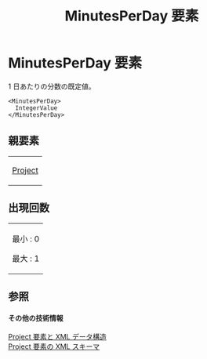 ﻿---
title: MinutesPerDay 要素
TOCTitle: MinutesPerDay 要素
ms:assetid: 59034317-bf02-46a9-bf66-9411a695119c
ms:mtpsurl: https://msdn.microsoft.com/ja-jp/library/Bb968518(v=office.12)
ms:contentKeyID: 16737655
ms.date: 06/30/2008
mtps_version: v=office.12
ms.translationtype: HT
---

# MinutesPerDay 要素

1 日あたりの分数の既定値。

    <MinutesPerDay>
      IntegerValue
    </MinutesPerDay>

## 親要素

<table>
<colgroup>
<col style="width: 100%" />
</colgroup>
<tbody>
<tr class="odd">
<td><p><a href="project-element.md">Project</a></p></td>
</tr>
</tbody>
</table>


## 出現回数


<table>
<colgroup>
<col style="width: 100%" />
</colgroup>
<tbody>
<tr class="odd">
<td><p>最小 : 0</p>
<p>最大 : 1</p></td>
</tr>
</tbody>
</table>


## 参照

#### その他の技術情報

[Project 要素と XML データ構造](project-elements-and-xml-structure.md)  
[Project 要素の XML スキーマ](xml-schema-for-the-project-element.md)

